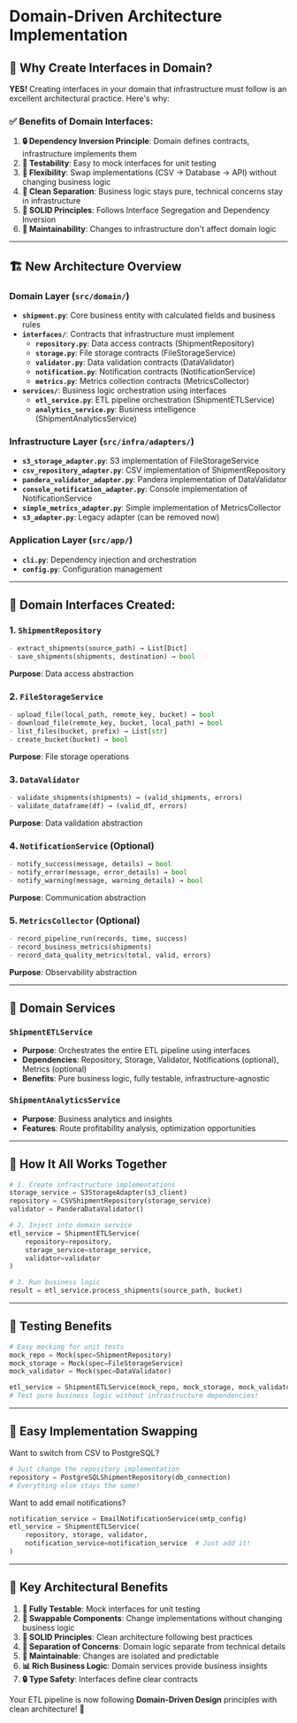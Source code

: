 # Domain-Driven Architecture Implementation

## 🎯 **Why Create Interfaces in Domain?**

**YES!** Creating interfaces in your domain that infrastructure must follow is an excellent architectural practice. Here's why:

### ✅ **Benefits of Domain Interfaces:**

1. **🔒 Dependency Inversion Principle**: Domain defines contracts, infrastructure implements them
2. **🧪 Testability**: Easy to mock interfaces for unit testing
3. **🔄 Flexibility**: Swap implementations (CSV → Database → API) without changing business logic  
4. **🎯 Clean Separation**: Business logic stays pure, technical concerns stay in infrastructure
5. **📐 SOLID Principles**: Follows Interface Segregation and Dependency Inversion
6. **🚀 Maintainability**: Changes to infrastructure don't affect domain logic

---

## 🏗️ **New Architecture Overview**

### **Domain Layer** (`src/domain/`)
- **`shipment.py`**: Core business entity with calculated fields and business rules
- **`interfaces/`**: Contracts that infrastructure must implement
  - **`repository.py`**: Data access contracts (ShipmentRepository)
  - **`storage.py`**: File storage contracts (FileStorageService)
  - **`validator.py`**: Data validation contracts (DataValidator)
  - **`notification.py`**: Notification contracts (NotificationService)
  - **`metrics.py`**: Metrics collection contracts (MetricsCollector)
- **`services/`**: Business logic orchestration using interfaces
  - **`etl_service.py`**: ETL pipeline orchestration (ShipmentETLService)
  - **`analytics_service.py`**: Business intelligence (ShipmentAnalyticsService)

### **Infrastructure Layer** (`src/infra/adapters/`)
- **`s3_storage_adapter.py`**: S3 implementation of FileStorageService
- **`csv_repository_adapter.py`**: CSV implementation of ShipmentRepository
- **`pandera_validator_adapter.py`**: Pandera implementation of DataValidator
- **`console_notification_adapter.py`**: Console implementation of NotificationService
- **`simple_metrics_adapter.py`**: Simple implementation of MetricsCollector
- **`s3_adapter.py`**: Legacy adapter (can be removed now)

### **Application Layer** (`src/app/`)
- **`cli.py`**: Dependency injection and orchestration
- **`config.py`**: Configuration management

---

## 🔌 **Domain Interfaces Created:**

### 1. **`ShipmentRepository`**
```python
- extract_shipments(source_path) → List[Dict]
- save_shipments(shipments, destination) → bool
```
**Purpose**: Data access abstraction

### 2. **`FileStorageService`**
```python
- upload_file(local_path, remote_key, bucket) → bool
- download_file(remote_key, bucket, local_path) → bool
- list_files(bucket, prefix) → List[str]
- create_bucket(bucket) → bool
```
**Purpose**: File storage operations

### 3. **`DataValidator`**
```python
- validate_shipments(shipments) → (valid_shipments, errors)
- validate_dataframe(df) → (valid_df, errors)
```
**Purpose**: Data validation abstraction

### 4. **`NotificationService`** (Optional)
```python
- notify_success(message, details) → bool
- notify_error(message, error_details) → bool
- notify_warning(message, warning_details) → bool
```
**Purpose**: Communication abstraction

### 5. **`MetricsCollector`** (Optional)
```python
- record_pipeline_run(records, time, success)
- record_business_metrics(shipments)
- record_data_quality_metrics(total, valid, errors)
```
**Purpose**: Observability abstraction

---

## 🎯 **Domain Services**

### **`ShipmentETLService`**
- **Purpose**: Orchestrates the entire ETL pipeline using interfaces
- **Dependencies**: Repository, Storage, Validator, Notifications (optional), Metrics (optional)
- **Benefits**: Pure business logic, fully testable, infrastructure-agnostic

### **`ShipmentAnalyticsService`**
- **Purpose**: Business analytics and insights
- **Features**: Route profitability analysis, optimization opportunities

---

## 🔄 **How It All Works Together**

```python
# 1. Create infrastructure implementations
storage_service = S3StorageAdapter(s3_client)
repository = CSVShipmentRepository(storage_service)
validator = PanderaDataValidator()

# 2. Inject into domain service
etl_service = ShipmentETLService(
    repository=repository,
    storage_service=storage_service,
    validator=validator
)

# 3. Run business logic
result = etl_service.process_shipments(source_path, bucket)
```

---

## 🧪 **Testing Benefits**

```python
# Easy mocking for unit tests
mock_repo = Mock(spec=ShipmentRepository)
mock_storage = Mock(spec=FileStorageService)
mock_validator = Mock(spec=DataValidator)

etl_service = ShipmentETLService(mock_repo, mock_storage, mock_validator)
# Test pure business logic without infrastructure dependencies!
```

---

## 🔄 **Easy Implementation Swapping**

Want to switch from CSV to PostgreSQL?
```python
# Just change the repository implementation
repository = PostgreSQLShipmentRepository(db_connection)
# Everything else stays the same!
```

Want to add email notifications?
```python
notification_service = EmailNotificationService(smtp_config)
etl_service = ShipmentETLService(
    repository, storage, validator, 
    notification_service=notification_service  # Just add it!
)
```

---

## 🎯 **Key Architectural Benefits**

1. **🧪 Fully Testable**: Mock interfaces for unit testing
2. **🔄 Swappable Components**: Change implementations without changing business logic
3. **📐 SOLID Principles**: Clean architecture following best practices
4. **🎯 Separation of Concerns**: Domain logic separate from technical details
5. **🚀 Maintainable**: Changes are isolated and predictable
6. **📊 Rich Business Logic**: Domain services provide business insights
7. **🔒 Type Safety**: Interfaces define clear contracts

Your ETL pipeline is now following **Domain-Driven Design** principles with clean architecture! 🎉
